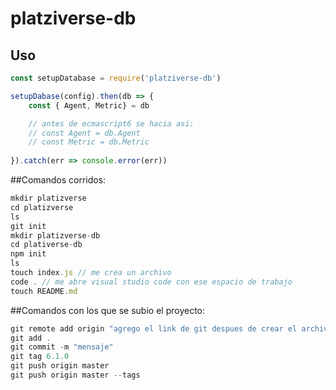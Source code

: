 # platziverse-db

## Uso

``` js
const setupDatabase = require('platziverse-db')

setupDabase(config).then(db => {
    const { Agent, Metric} = db

    // antes de ecmascript6 se hacia asi:
    // const Agent = db.Agent
    // const Metric = db.Metric
    
}).catch(err => console.error(err))
```

##Comandos corridos:
``` js
mkdir platizverse
cd platizverse
ls
git init
mkdir platizverse-db
cd plativerse-db
npm init
ls
touch index.js // me crea un archivo
code . // me abre visual studio code con ese espacio de trabajo
touch README.md
```

##Comandos con los que se subio el proyecto:
``` js
git remote add origin "agrego el link de git despues de crear el archivo"
git add .
git commit -m "mensaje"
git tag 6.1.0
git push origin master
git push origin master --tags
```
